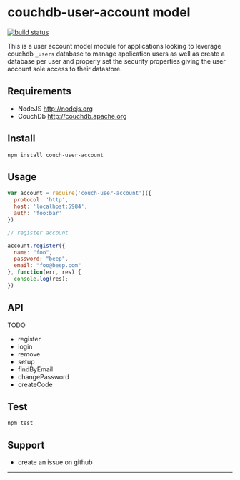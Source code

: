 # couchdb-user-account model

[![build
status](https://secure.travis-ci.org/twilson63/couchdb-user-account.png)](http://travis-ci.org/twilson63/couchdb-user-account)

This is a user account model module for applications looking to
leverage couchdb `_users` database to manage application users as 
well as create a database per user and properly set the security
properties giving the user account sole access to their datastore.

## Requirements

- NodeJS http://nodejs.org
- CouchDb http://couchdb.apache.org

## Install

`npm install couch-user-account`

## Usage

``` js
var account = require('couch-user-account')({ 
  protocol: 'http',
  host: 'localhost:5984',
  auth: 'foo:bar'
})

// register account

account.register({
  name: "foo",
  password: "beep",
  email: "foo@beep.com"
}, function(err, res) {
  console.log(res);
})
```

## API

TODO

* register
* login
* remove
* setup
* findByEmail
* changePassword
* createCode

## Test

`npm test`

## Support

* create an issue on github


---

